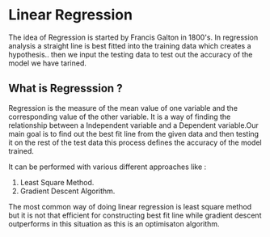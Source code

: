 # Linear Regression

The idea of Regression is started by Francis Galton in 1800's. In regression analysis a straight line is best fitted into the training data which creates a hypothesis.. then we input the testing data to test out the accuracy of the model we have tarined.

## What is Regresssion ?

Regression is the measure of the mean value of one variable and the corresponding value of the other variable. It is a way of finding the relationship between a Independent variable and a Dependent variable.Our main goal is to find out 
the best fit line from the given data and then testing it on the rest of the test data this process defines the accuracy of the model trained.

It can be performed with various different approaches like :

1. Least Square Method.
2. Gradient Descent Algorithm.

The most common way of doing linear regression is least square method but it is not that efficient for constructing best fit line while gradient descent outperforms in this situation as this is an optimisaton algorithm.

